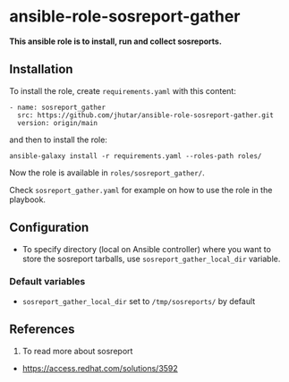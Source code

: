 # ansible-role-sosreport-gather

**This ansible role is to install, run and collect sosreports.**


## Installation

To install the role, create `requirements.yaml` with this content:

    - name: sosreport_gather
      src: https://github.com/jhutar/ansible-role-sosreport-gather.git
      version: origin/main

and then to install the role:

    ansible-galaxy install -r requirements.yaml --roles-path roles/

Now the role is available in `roles/sosreport_gather/`.

Check `sosreport_gather.yaml` for example on how to use the role in the playbook.


## Configuration

* To specify directory (local on Ansible controller) where you want to store the sosreport tarballs, use `sosreport_gather_local_dir` variable.


### Default variables

* `sosreport_gather_local_dir` set to `/tmp/sosreports/` by default

## References

1. To read more about sosreport
  - https://access.redhat.com/solutions/3592
